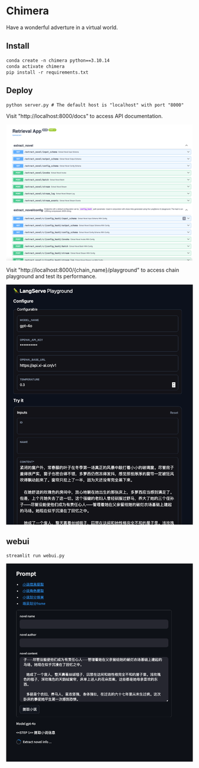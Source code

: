 # Chimera

Have a wonderful adverture in a virtual world.

## Install

```shell
conda create -n chimera python==3.10.14
conda activate chimera
pip install -r requirements.txt
```

## Deploy

```shell
python server.py # The default host is "localhost" with port "8000"
```

Visit "http://localhost:8000/docs" to access API documentation.

![](./assets/api_docs.png)

Visit "http://localhost:8000/{chain_name}/playground" to access chain playground and test its performance.

![](./assets/chain_playground.png)

## webui

```shell
streamlit run webui.py
```

![](./assets/webui.png)